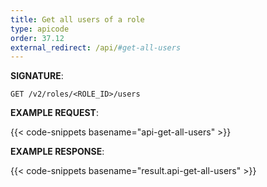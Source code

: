 ```yaml
---
title: Get all users of a role
type: apicode
order: 37.12
external_redirect: /api/#get-all-users
---
```


**SIGNATURE**:

`GET /v2/roles/<ROLE_ID>/users`

**EXAMPLE REQUEST**:

{{< code-snippets basename="api-get-all-users" >}}

**EXAMPLE RESPONSE**:

{{< code-snippets basename="result.api-get-all-users" >}}
